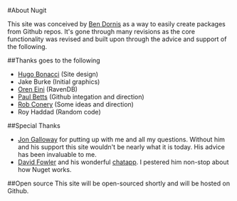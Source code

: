 #About Nugit

This site was conceived by [Ben Dornis](http://buildstarted.com) as a way to easily create packages from Github repos.
It's gone through many revisions as the core functionality was revised and built upon through the advice and support of the following.

##Thanks goes to the following
* [Hugo Bonacci](http://hugoware.net) (Site design)
* Jake Burke (Initial graphics)
* [Oren Eini](http://ayende.com/blog) (RavenDB)
* [Paul Betts](http://blog.paulbetts.org/) (Github integation and direction)
* [Rob Conery](http://wekeroad.com/) (Some ideas and direction)
* Roy Haddad (Random code)


##Special Thanks
* [Jon Galloway](http://weblogs.asp.net/jgalloway/) for putting up with me and all my questions.
Without him and his support this site wouldn't be nearly what it is today. His advice has been invaluable to me.
* [David Fowler](http://weblogs.asp.net/davidfowler/) and his wonderful [chatapp](http://chatapp.apphb.com). I pestered him non-stop about how Nuget works.


##Open source
This site will be open-sourced shortly and will be hosted on Github.